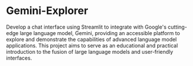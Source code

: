 # Gemini-Explorer
Develop a chat interface using Streamlit to integrate with Google's cutting-edge large language model, Gemini, providing an accessible platform to explore and demonstrate the capabilities of advanced language model applications. This project aims to serve as an educational and practical introduction to the fusion of large language models and user-friendly interfaces.
